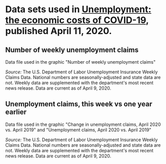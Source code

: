 # Data sets used in [Unemployment: the economic costs of COVID-19](https://www.dataetc.org/2020/04/11/unemployment-claims.html), published April 11, 2020.

## Number of weekly unemployment claims
Data file used in the graphic "Number of weekly unemployment claims"

*Source:* The U.S. Department of Labor Unemployment Insurance Weekly Claims Data. National numbers are seasonally-adjusted and state data are not. Weekly data are supplemented with the department's most recent news release. Data are current as of April 9, 2020.

## Unemployment claims, this week vs one year earlier
Data file used in the graphic "Change in unemployment claims, April 2020 vs. April 2019" and "Unemployment claims, April 2020 vs. April 2019"

*Source:* The U.S. Department of Labor Unemployment Insurance Weekly Claims Data. National numbers are seasonally-adjusted and state data are not. Weekly data are supplemented with the department's most recent news release. Data are current as of April 9, 2020.
